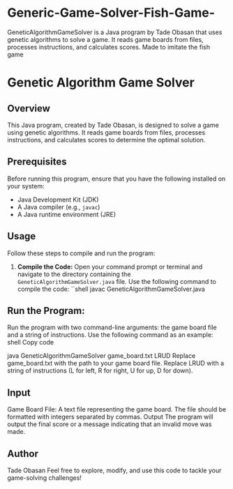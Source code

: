 # Generic-Game-Solver-Fish-Game-
GeneticAlgorithmGameSolver is a Java program by Tade Obasan that uses genetic algorithms to solve a game. It reads game boards from files, processes instructions, and calculates scores. Made to imitate the fish game
# Genetic Algorithm Game Solver

## Overview
This Java program, created by Tade Obasan, is designed to solve a game using genetic algorithms. It reads game boards from files, processes instructions, and calculates scores to determine the optimal solution.

## Prerequisites
Before running this program, ensure that you have the following installed on your system:
- Java Development Kit (JDK)
- A Java compiler (e.g., `javac`)
- A Java runtime environment (JRE)

## Usage
Follow these steps to compile and run the program:

1. **Compile the Code:**
   Open your command prompt or terminal and navigate to the directory containing the `GeneticAlgorithmGameSolver.java` file. Use the following command to compile the code:
   ``shell
   javac GeneticAlgorithmGameSolver.java
## Run the Program:
Run the program with two command-line arguments: the game board file and a string of instructions. Use the following command as an example:
shell
Copy code

java GeneticAlgorithmGameSolver game_board.txt LRUD
Replace game_board.txt with the path to your game board file.
Replace LRUD with a string of instructions (L for left, R for right, U for up, D for down).

## Input
Game Board File: A text file representing the game board. The file should be formatted with integers separated by commas.
Output
The program will output the final score or a message indicating that an invalid move was made.

## Author
Tade Obasan
Feel free to explore, modify, and use this code to tackle your game-solving challenges!
